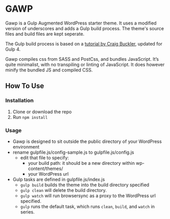 # GAWP

Gawp is a Gulp Augmented WordPress starter theme.
It uses a modified version of underscores and adds a Gulp build process.
The theme's source files and build files are kept seperate.

The Gulp build process is based on a [tutorial by Craig Buckler](https://www.sitepoint.com/fast-gulp-wordpress-theme-development-workflow/), updated for Gulp 4.

Gawp compiles css from SASS and PostCss, and bundles JavaScript.
It’s quite minimalist, with no transpiling or linting of JavaScript.
It does however minify the bundled JS and compiled CSS.


## How To Use

### Installation
1. Clone or download the repo
1. Run `npm install`

### Usage
* Gawp is designed to sit outside the public directory of your WordPress environment
* rename gulpfile.js/config-sample.js to gulpfile.js/config.js
  * edit that file to specify:
    * your build path: it should be a new directory within wp-content/themes/
    * your WordPress url
* Gulp tasks are defined in gulpfile.js/index.js
  * `gulp build` builds the theme into the build directory specified
  * `gulp clean` will delete the build directory.
  * `gulp watch` will run browsersync as a proxy to the WordPress url specified.
  * `gulp` runs the default task, which runs `clean`, `build`, and `watch` in series.
